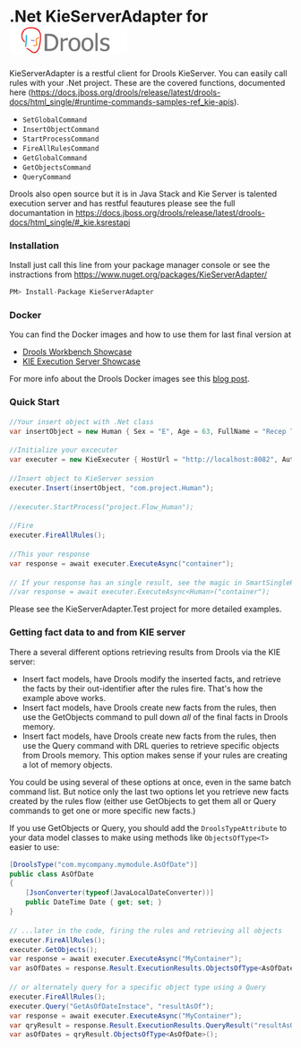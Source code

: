 # .Net KieServerAdapter for ![Logo](Files/DroolsLogo210px.png)

KieServerAdapter is a restful client for Drools KieServer. You can easily call rules with your .Net project. 
These are the covered functions, documented here (https://docs.jboss.org/drools/release/latest/drools-docs/html_single/#runtime-commands-samples-ref_kie-apis).

  - `SetGlobalCommand`
  - `InsertObjectCommand`
  - `StartProcessCommand`
  - `FireAllRulesCommand`
  - `GetGlobalCommand`
  - `GetObjectsCommand`
  - `QueryCommand`

Drools also open source but it is in Java Stack and Kie Server is talented execution server and has restful feautures please see the full documantation in  https://docs.jboss.org/drools/release/latest/drools-docs/html_single/#_kie.ksrestapi

### Installation

Install just call this line from your package manager console or see the instractions from https://www.nuget.org/packages/KieServerAdapter/

```javascript
PM> Install-Package KieServerAdapter
```

### Docker
You can find the Docker images and how to use them for last final version at

- [Drools Workbench Showcase](https://registry.hub.docker.com/u/jboss/drools-workbench-showcase/)
- [KIE Execution Server Showcase](https://registry.hub.docker.com/u/jboss/kie-server-showcase/)

For more info about the Drools Docker images see this [blog post](https://downloads.jboss.org/drools/release/snapshot/master/index.html).

### Quick Start

```csharp
//Your insert object with .Net class
var insertObject = new Human { Sex = "E", Age = 63, FullName = "Recep Tayyip Erdoğan", Country = "TR"};

//Initialize your excecuter
var executer = new KieExecuter { HostUrl = "http://localhost:8082", AuthUserName = "kieserver", AuthPassword = "kieserver1!" };

//Insert object to KieServer session
executer.Insert(insertObject, "com.project.Human");

//executer.StartProcess("project.Flow_Human");

//Fire
executer.FireAllRules();

//This your response
var response = await executer.ExecuteAsync("container");

// If your response has an single result, see the magic in SmartSingleResponse property.
//var response = await executer.ExecuteAsync<Human>("container");
```
Please see the KieServerAdapter.Test project for more detailed examples.

### Getting fact data to and from KIE server
There a several different options retrieving results from Drools via the KIE server:
* Insert fact models, have Drools modify the inserted facts, and retrieve the facts by their out-identifier after the rules fire.  That's how the example above works.
* Insert fact models, have Drools create new facts from the rules, then use the GetObjects command to pull down _all_ of the final facts in Drools memory.
* Insert fact models, have Drools create new facts from the rules, then use the Query command with DRL queries to retrieve specific objects from Drools memory.  This option makes sense if your rules are creating a lot of memory objects.

You could be using several of these options at once, even in the same batch command list.  But notice only the last two
options let you retrieve new facts created by the rules flow (either use GetObjects to get them all or Query commands to get
one or more specific new facts.)

If you use GetObjects or Query, you should add the `DroolsTypeAttribute` to your data model classes to make using
methods like `ObjectsOfType<T>` easier to use:

```csharp
[DroolsType("com.mycompany.mymodule.AsOfDate")]
public class AsOfDate
{
    [JsonConverter(typeof(JavaLocalDateConverter))] 
    public DateTime Date { get; set; }
}

// ...later in the code, firing the rules and retrieving all objects
executer.FireAllRules();
executer.GetObjects();
var response = await executer.ExecuteAsync("MyContainer");
var asOfDates = response.Result.ExecutionResults.ObjectsOfType<AsOfDate>();

// or alternately query for a specific object type using a Query
executer.FireAllRules();
executer.Query("GetAsOfDateInstace", "resultAsOf");
var response = await executer.ExecuteAsync("MyContainer");
var qryResult = response.Result.ExecutionResults.QueryResult("resultAsOf");
var asOfDates = qryResult.ObjectsOfType<AsOfDate>();
```
